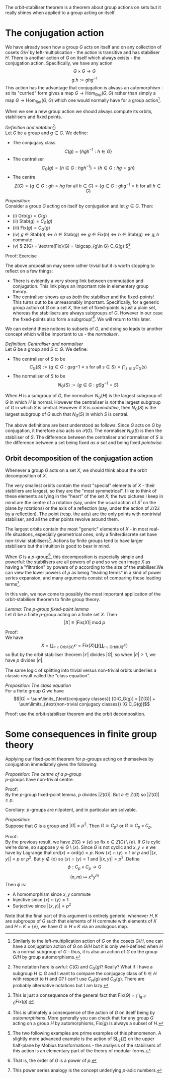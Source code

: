The orbit-stabiliser theorem is a theorem about group actions on sets but it really shines when applied to a group acting on itself.

# The conjugation action
We have already seen how a group $G$ acts on itself and on any collection of cosets $G/H$ by left-multiplication - the action is transitive and has stabiliser $H$. There is another action of $G$ on itself which always exists - the conjugation action. Specifically, we have any action
$$ G\times G \to G $$
$$ g.h := ghg^{-1}$$
This action has the advantage that conjugation is always an automorphism - so its "curried" form gives a map $G \to \textrm{Hom}_{\textrm{Grp}}(G,G)$ rather than simply a map $G \to \textrm{Hom}_{\textrm{Set}}(G,G)$ which one would normally have for a group action[^quotients]. 

When we see a new group action we should always compute its orbits, stabilisers and fixed points.

*Definition and notation*[^notation]:\
Let $G$ be a group and $g\in G$. We define:
 - The conjugacy class $$C(g) = \{hgh^{-1}: h\in G\} $$
 - The centraliser $$ C_G(g) = \{h\in G: hgh^{-1}\} = \{h\in G: hg=gh\} $$
 - The centre $$Z(G)=\{g\in G: gh=hg \text{ for all } h\in G\} = \{g\in G: ghg^{-1}=h \text{ for all } h\in G\}$$

 *Proposition*: \
 Consider a group $G$ acting on itself by conjugation and let $g\in G$. Then:
 - (i) $\textrm{Orb}(g) = C(g)$
 - (ii) $\textrm{Stab}(g) = C_G(g)$
 - (iii) $\textrm{Fix}(g) = C_G(g)$
 - (iv) $g\in \textrm{Stab}(h) \Leftrightarrow h\in \textrm{Stab}(g) \Leftrightarrow g\in \textrm{Fix}(h) \Leftrightarrow h\in \textrm{Stab}(g) \Leftrightarrow g, h \text{ commute }$
 - (v) $ Z(G) = \textrm{Fix}(G) = \bigcap_{g\in G} C_G(g) $[^consequence]

 Proof: Exercise

 The above proposition may seem rather trivial but it is worth stopping to reflect on a few things:
  - There is evidently a very strong link between commutation and conjugation. This link plays an important role in elementary group theory.
  - The centraliser shows up as _both_ the stabiliser and the fixed-points! This turns out to be unreasonably important. Specifically, for a generic group action of $G$ on a set $X$, the set of fixed-points is just a plain set, whereas the stabilisers are always subgroups of $G$. However in our case the fixed-points also form a subgroup![^automorphisms]. We will return to this later.

We can extend these notions to subsets of $G$, and doing so leads to another concept which will be important to us - the _normaliser_.

*Definition: Centraliser and normaliser*\
Let $G$ be a group and $S\subseteq G$. We define:
 - The centraliser of $S$ to be $$C_G(S):=\{g\in G: gsg{-1}=s \text{ for all } s\in S\} = \bigcap_{s\in S} C_G(s) $$
 - The normaliser of $S$ to be $$N_G(S):=\{ g\in G: gSg^{-1}= S\} $$

When $H$ is a subgroup of $G$, the normaliser $N_G(H)$ is the largest subgroup of $G$ in which $H$ is normal. However the centraliser is _not_ the largest subgroup of $G$ in which $S$ is central. However if $S$ is _commutative_, then $N_G(S)$ is the largest subgroup of $G$ such that $N_G(S)$ in which $S$ is central.

The above definitions are best understood as follows: Since $G$ acts on $G$ by conjugation, it therefore also acts on $\mathcal{P}(G)$. The normaliser $N_G(S)$ is then the stabiliser of $S$. The difference between the centraliser and normaliser of $S$ is the difference between a set being fixed _as a set_ and being fixed _pointwise_.

## Orbit decomposition of the conjugation action
Whenever a group $G$ acts on a set $X$, we should think about the orbit decomposition of $X$. 

The very smallest orbits contain the most "special" elements of $X$ - their stabiliers are largest, so they are the "most symmetrical". I like to think of these elements as lying in the "heart" of the set $X$; the two pictures I keep in mind are the centre of a rotation (say, under the usual action of $S^1$ on the plane by rotations) or the axis of a reflection (say, under the action of $\mathbb{Z}/2\mathbb{Z}$ by a reflection). The point (resp. the axis) are the only points with nontrivial stabiliser, and all the other points revolve around them.

The largest orbits contain the most "generic" elements of $X$ - in most real-life situations, especially geometrical ones, only a finite/discrete set have non-trivial stabilisers[^example]. Actions by finite groups tend to have larger stabilisers but the intuition is good to bear in mind.

When $G$ is a $p$-group[^definition], this decomposition is especially simple and powerful: the stabilisers are all powers of $p$ and so we can image $X$ as having a "filtration" by powers of $p$ according to the size of the stabiliser.We can view the lower powers of $p$ as being "leading terms" in a kind of power series expansion, and many arguments consist of comparing these leading terms[^adic]. 

In this vein, we now come to possibly the most important application of the orbit-stabiliser theorem to finite group theory.

*Lemma: The $p$-group fixed-point lemma*\
Let $G$ be a finite $p$-group acting on a finite set $X$. Then
$$|X| \equiv |\textrm{Fix}(X)| \text{ mod } p$$

Proof:\
We have 
$$X = \coprod_{\mathcal{O} \in \textrm{Orbit}(X)} \mathcal{O} = \textrm{Fix}(X) \coprod \left(\coprod_{\mathcal{O} \in \textrm{Orbit}(X)} \mathcal{O}\right)$$
so
But by the orbit stabiliser theorem $|\mathcal{O}|$ divides $|G|$, so when $|\mathcal{O}|>1$, we have $p$ divides $|\mathcal{O}|$.

The same logic of splitting into trivial versus non-trivial orbits underlies a classic result called the "class equation".

*Proposition: The class equation*\
For a finite group $G$ we have
$$|G| =  \sum\limits_{\text{conjugacy classes}} [G:C_G(g)] = |Z(G)| + \sum\limits_{\text{non-trivial conjugacy classes}} [G:C_G(g)]$$

Proof: use the orbit-stabiliser theorem and the orbit decomposition.

# Some consequences in finite group theory
Applying our fixed-point theorem for $p$-groups acting on themselves by conjugation immediately gives the following:

*Proposition: The centre of a $p$-group*\
$p$-groups have non-trivial centre.

Proof:\
By the $p$-group fixed-point lemma, $p$ divides $|Z(G)|$. But $e\in Z(G)$ so $|Z(G)|\geq p$.

Corollary: $p$-groups are nilpotent, and in particular are solvable.

*Proposition:*\
Suppose that $G$ is a group and $|G|=p^2$. Then $G\cong C_{p^2}$ or $G\cong C_p \times C_p$.

Proof:\
By the previous result, we have $Z(G) \neq \{e\}$ so fix $x\in Z(G)\setminus\{e\}$. If $G$ is cylic we're done, so suppose $y \in G\setminus \langle x \rangle$. Since $G$ is not cyclic and $x,y\neq e$ we have by Lagrange that $\textrm{ord}(x)=\textrm{ord}(y)=p$. Now $\langle x \rangle \cap \langle y \rangle = 1 \text{ or } p$ and $|\langle x,y \rangle| = p \text{ or } p^2$. But $y \not\in \langle x \rangle$ so $\langle x \rangle \cap \langle y \rangle = 1$ and $|\langle x,y \rangle| = p^2$. Define
$$\phi: C_p\times C_p \to G $$
$$(n,m) \mapsto x^ny^m $$
Then $\phi$ is:
 - A homomorphism since $x,y$ commute 
 - Injective since $\langle x \rangle \cap \langle y \rangle = 1$
 - Surjective since $|\langle x,y \rangle| = p^2$

Note that the final part of this argument is entirely generic: whenever $H,K$ are subgroups of $G$ such that elements of $H$ commute with elements of $K$ and $H\cap K = \{e\}$, we have $G\cong H\times K$ via an analogous map.



[^quotients]: Similarly to the left-multiplication action of $G$ on the cosets $G/H$, one can have a conjugation action of $G$ on $G/H$ but it is only well-defined when $H$ is a normal subgroup of $G$ - thus, it is also an action of $G$ on  the group $G/H$ by group automorphisms. 

[^notation]: The notation here is awful: $C(G)$ and $C_G(g)$? Really? What if I have a subgroup $H \subseteq G$ and I want to compare the conjugacy class of $h\in H$ with respect to $H$ and $G$? I can't use $C_H(g)$ and $C_G(g)$. There are probably alternative notations but I am lazy.

[^automorphisms]: This is ultimately a consequence of the action of $G$ on itself being by _automorphisms_. More generally you can check that for any group $G$ acting on a group $H$ by automorphisms, $\textrm{Fix}(g)$ is always a subset of $H$.

[^consequence]: This is just a consequence of the general fact that $\textrm{Fix}(G) = \bigcap_{g\in G} \textrm{Fix}(g)$.

[^example]: The two following examples are prime examples of this phenomenon. A slightly more advanced example is the action of $\textrm{SL}_2(\mathbb{Z})$ on the upper half-plane by Mobius transformations - the analysis of the stabilisers of this action is an elementary part of the theory of modular forms.

[^definition]: That is, the order of $G$ is a power of $p$.

[^adic]: This power series analogy is the concept underlying $p$-adic numbers.
